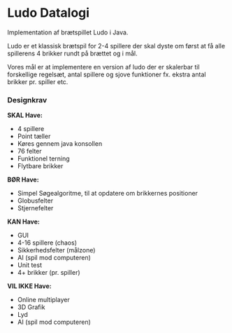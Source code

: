 # Ludo Datalogi
Implementation af brætspillet Ludo i Java.

Ludo er et klassisk brætspil for 2-4 spillere der skal dyste om først at få alle spillerens 4 brikker rundt på brættet og i mål. 

Vores mål er at implementere en version af ludo der er skalerbar til forskellige regelsæt, antal spillere og sjove funktioner fx. ekstra antal brikker pr. spiller etc.


### **Designkrav**

**SKAL Have:**
- 4 spillere
- Point tæller
- Køres gennem java konsollen
- 76 felter 
- Funktionel terning
- Flytbare brikker

**BØR Have:**
- Simpel Søgealgoritme, til at opdatere om brikkernes positioner
- Globusfelter
- Stjernefelter

**KAN Have:**
- GUI
- 4-16 spillere (chaos)
- Sikkerhedsfelter (målzone)
- AI (spil mod computeren)
- Unit test
- 4+ brikker (pr. spiller)

**VIL IKKE Have:**
- Online multiplayer
- 3D Grafik
- Lyd
- AI (spil mod computeren)
